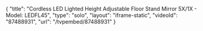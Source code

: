 {
    "title": "Cordless LED Lighted Height Adjustable Floor Stand Mirror 5X\/1X - Model: LEDFL45",
    "type": "solo",
    "layout": "iframe-static",
    "videoId": "87488931",
    "url": "\/tvpembed\/87488931"
}
